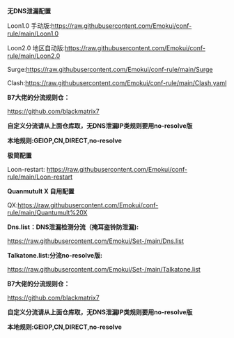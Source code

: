 **无DNS泄漏配置**

Loon1.0 手动版:https://raw.githubusercontent.com/Emokui/conf-rule/main/Loon1.0

Loon2.0 地区自动版:https://raw.githubusercontent.com/Emokui/conf-rule/main/Loon2.0

Surge:https://raw.githubusercontent.com/Emokui/conf-rule/main/Surge

Clash:https://raw.githubusercontent.com/Emokui/conf-rule/main/Clash.yaml


**B7大佬的分流规则仓：**

https://github.com/blackmatrix7

**自定义分流请从上面仓库取，无DNS泄漏IP类规则要用no-resolve版**

**本地规则:GEIOP,CN,DIRECT,no-resolve**




**极简配置**

Loon-restart: https://raw.githubusercontent.com/Emokui/conf-rule/main/Loon-restart






**Quanmutult X 自用配置**

QX:https://raw.githubusercontent.com/Emokui/conf-rule/main/Quantumult%20X



**Dns.list：DNS泄漏检测分流（掩耳盗铃防泄漏):**

https://raw.githubusercontent.com/Emokui/Set-/main/Dns.list


**Talkatone.list:分流no-resolve版:**

https://raw.githubusercontent.com/Emokui/Set-/main/Talkatone.list



**B7大佬的分流规则仓：**

https://github.com/blackmatrix7

**自定义分流请从上面仓库取，无DNS泄漏IP类规则要用no-resolve版**

**本地规则:GEIOP,CN,DIRECT,no-resolve**

